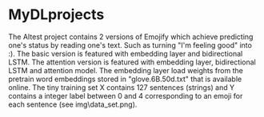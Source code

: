 # MyDLprojects
The AItest project contains 2 versions of Emojify which achieve predicting one's status by reading one's text. Such as turning "I'm feeling good" into :). The basic version is featured with embedding layer and bidirectional LSTM. The attention version is featured with embedding layer, bidirectional LSTM and attention model. The embedding layer load weights from the pretrain word embeddings stored in "glove.6B.50d.txt" that is available online. The tiny training set X contains 127 sentences (strings) and Y contains a integer label between 0 and 4 corresponding to an emoji for each sentence (see img\data_set.png). 
